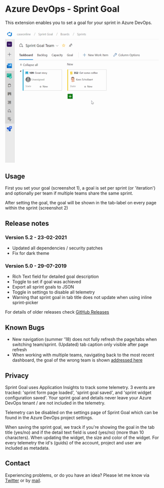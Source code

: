 # Azure DevOps - Sprint Goal

This extension enables you to set a goal for your sprint in Azure DevOps.

![Gif showing Sprint Goal](images/dist/sprint-goal-gif.gif "Gif showing Sprint Goal")

## Usage

First you set your goal (screenshot 1), a goal is set per sprint (or 'iteration') and optionally per team if multiple teams share the same sprint.

After setting the goal, the goal will be shown in the tab-label on every page within the sprint (screenshot 2)

## Release notes

### Version 5.2 - 23-02-2021

- Updated all dependencies / security patches
- Fix for dark theme

### Version 5.0 - 29-07-2019

- Rich Text field for detailed goal description
- Toggle to set if goal was achieved
- Export all sprint goals to JSON
- Toggle in settings to disable all telemetry
- Warning that sprint goal in tab title does not update when using inline sprint-picker

For details of older releases check [GitHub Releases](https://github.com/keesschollaart81/vsts-sprint-goal/releases)

## Known Bugs
 
- New navigation (summer '18) does not fully refresh the page/tabs when switching team/sprint. (Updated) tab caption only visible after page refresh
- When working with multiple teams, navigating back to the most recent dashboard, the goal of the wrong team is shown [addressed here](https://github.com/Microsoft/vss-web-extension-sdk/issues/128)

## Privacy

Sprint Goal uses Application Insights to track some telemetry. 3 events are tracked: 'sprint form page loaded', 'sprint goal saved', and 'sprint widget configuration saved'. Your sprint goal and details never leave your Azure DevOps tenant / are not included in the telemetry.

Telemetry can be disabled on the settings page of Sprint Goal which can be found in the Azure DevOps project settings.

When saving the sprint goal, we track if you're showing the goal in the tab title (yes/no) and if the detail text field is used (yes/no) (more than 10 characters). When updating the widget, the size and color of the widget. For every telemetry the id's (guids) of the account, project and user are included as metadata.

## Contact

Experiencing problems, or do you have an idea? 
Please let me know via [Twitter](https://twitter.com/keesschollaart) or by [mail](mailto:keesschollaart81@hotmail.com).